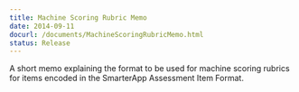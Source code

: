 ```yaml
---
title: Machine Scoring Rubric Memo
date: 2014-09-11
docurl: /documents/MachineScoringRubricMemo.html
status: Release
---
```

A short memo explaining the format to be used for machine scoring rubrics for items encoded in the SmarterApp Assessment Item Format.
